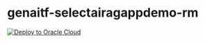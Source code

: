 # genaitf-selectairagappdemo-rm

[![Deploy to Oracle Cloud](https://oci-resourcemanager-plugin.plugins.oci.oraclecloud.com/latest/deploy-to-oracle-cloud.svg)](https://cloud.oracle.com/resourcemanager/stacks/create?region=ap-seoul-1&zipUrl=https://github.com/the-team-oasis/genaitf-selectairagappdemo-rm/archive/refs/heads/main.zip)
